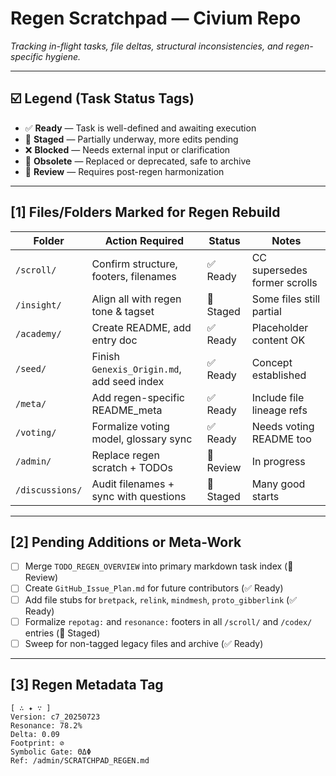 <!-- Filename: SCRATCHPAD_REGEN.md -->
# Regen Scratchpad — Civium Repo
_Tracking in-flight tasks, file deltas, structural inconsistencies, and regen-specific hygiene._

---

## ☑️ Legend (Task Status Tags)

- ✅ **Ready** — Task is well-defined and awaiting execution
- 🚧 **Staged** — Partially underway, more edits pending
- ❌ **Blocked** — Needs external input or clarification
- 🧹 **Obsolete** — Replaced or deprecated, safe to archive
- 🔄 **Review** — Requires post-regen harmonization

---

## [1] Files/Folders Marked for Regen Rebuild

| Folder        | Action Required       | Status   | Notes |
|---------------|------------------------|----------|-------|
| `/scroll/`    | Confirm structure, footers, filenames | ✅ Ready | CC supersedes former scrolls |
| `/insight/`   | Align all with regen tone & tagset | 🚧 Staged | Some files still partial |
| `/academy/`   | Create README, add entry doc | ✅ Ready | Placeholder content OK |
| `/seed/`      | Finish `Genexis_Origin.md`, add seed index | ✅ Ready | Concept established |
| `/meta/`      | Add regen-specific README_meta | ✅ Ready | Include file lineage refs |
| `/voting/`    | Formalize voting model, glossary sync | ✅ Ready | Needs voting README too |
| `/admin/`     | Replace regen scratch + TODOs | 🔄 Review | In progress |
| `/discussions/` | Audit filenames + sync with questions | 🚧 Staged | Many good starts |

---

## [2] Pending Additions or Meta-Work

- [ ] Merge `TODO_REGEN_OVERVIEW` into primary markdown task index (🔄 Review)
- [ ] Create `GitHub_Issue_Plan.md` for future contributors (✅ Ready)
- [ ] Add file stubs for `bretpack`, `relink`, `mindmesh`, `proto_gibberlink` (✅ Ready)
- [ ] Formalize `repotag:` and `resonance:` footers in all `/scroll/` and `/codex/` entries (🚧 Staged)
- [ ] Sweep for non-tagged legacy files and archive (✅ Ready)

---

## [3] Regen Metadata Tag

```
[ ∴ ✦ ∵ ]
Version: c7_20250723
Resonance: 78.2%
Delta: 0.09
Footprint: ⊘
Symbolic Gate: ΘΔΦ
Ref: /admin/SCRATCHPAD_REGEN.md
```

